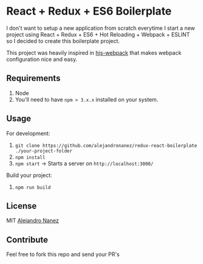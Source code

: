 React + Redux + ES6 Boilerplate
====
I don't want to setup a new application from scratch everytime I start a new project using React + Redux + ES6 + Hot Reloading + Webpack + ESLINT so I decided to create this boilerplate project.

This project was heavily inspired in [hjs-webpack](https://github.com/HenrikJoreteg/hjs-webpack) that makes webpack configuration nice and easy.

## Requirements
1. Node
2. You'll need to have `npm > 3.x.x` installed on your system.

## Usage

For development:

1. `git clone https://github.com/alejandronanez/redux-react-boilerplate ./your-project-folder`
2. `npm install`
3. `npm start` -> Starts a server on `http://localhost:3000/`

Build your project:

1. `npm run build`

## License
MIT [Alejandro Nanez](https://github.com/alejandronanez)

## Contribute
Feel free to fork this repo and send your PR's
